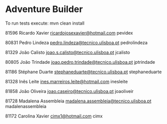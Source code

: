 ﻿# Adventure Builder

To run tests execute: mvn clean install

81596 Ricardo Xavier ricardojosexavier@hotmail.com pevidex 
 
80831 Pedro Lindeza pedro.lindeza@tecnico.ulisboa.pt pedrolindeza

81329 João Calisto joao.s.calisto@tecnico.ulisboa.pt jcalisto

80805 João Trindade joao.pedro.trindade@tecnico.ulisboa.pt jptrindade

81186 Stéphane Duarte stephaneduarte@tecnico.ulisboa.pt stephaneduarte

81328 Inês Leite ines.marreiros.leite@hotmail.com inesleite

81858 João Oliveira joao.caseiro@tecnico.ulisboa.pt joaoliveir

81728 Madalena Assembleia madalena.assembleia@tecnico.ulisboa.pt madalenassembleia

81172 Carolina Xavier cimx1@hotmail.com cimx

